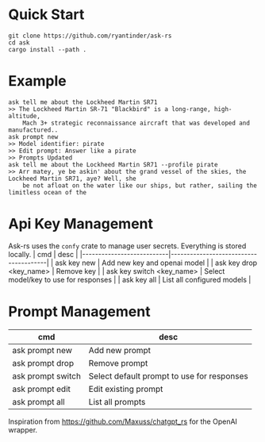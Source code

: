 # Quick Start
```console
git clone https://github.com/ryantinder/ask-rs
cd ask
cargo install --path .
```
# Example
```console
ask tell me about the Lockheed Martin SR71
>> The Lockheed Martin SR-71 "Blackbird" is a long-range, high-altitude, 
    Mach 3+ strategic reconnaissance aircraft that was developed and manufactured..
ask prompt new
>> Model identifier: pirate
>> Edit prompt: Answer like a pirate
>> Prompts Updated
ask tell me about the Lockheed Martin SR71 --profile pirate
>> Arr matey, ye be askin' about the grand vessel of the skies, the Lockheed Martin SR71, aye? Well, she 
    be not afloat on the water like our ships, but rather, sailing the limitless ocean of the
```


# Api Key Management
Ask-rs uses the `confy` crate to manage user secrets. Everything is stored locally.
| cmd                       | desc                                  |
|---------------------------|---------------------------------------|
| ask key new               | Add new key and openai model          |
| ask key drop <key_name>   | Remove key                            |
| ask key switch <key_name> | Select model/key to use for responses |
| ask key all               | List all configured models            |

# Prompt Management
| cmd                      | desc                                       |
|--------------------------|--------------------------------------------|
| ask prompt new           | Add new prompt                             |
| ask prompt drop <name>   | Remove prompt                              |
| ask prompt switch <name> | Select default prompt to use for responses |
| ask prompt edit <name>   | Edit existing prompt                       |
| ask prompt all           | List all prompts                           |

Inspiration from https://github.com/Maxuss/chatgpt_rs for the OpenAI wrapper.

